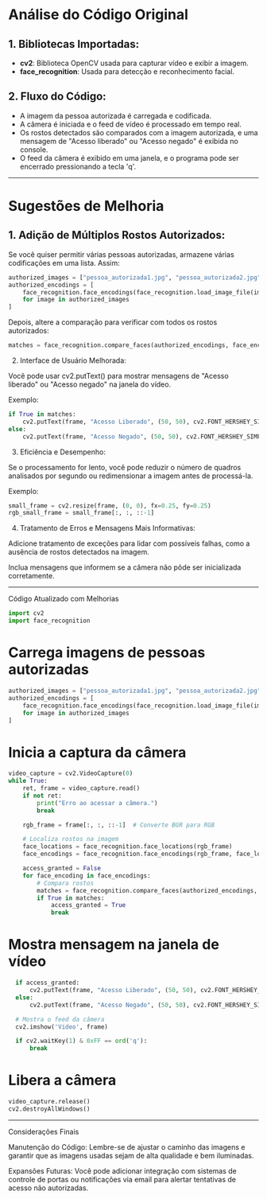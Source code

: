 # Análise do Código Original

## 1. Bibliotecas Importadas:
- **cv2**: Biblioteca OpenCV usada para capturar vídeo e exibir a imagem.
- **face_recognition**: Usada para detecção e reconhecimento facial.

## 2. Fluxo do Código:
- A imagem da pessoa autorizada é carregada e codificada.
- A câmera é iniciada e o feed de vídeo é processado em tempo real.
- Os rostos detectados são comparados com a imagem autorizada, e uma mensagem de "Acesso liberado" ou "Acesso negado" é exibida no console.
- O feed da câmera é exibido em uma janela, e o programa pode ser encerrado pressionando a tecla 'q'.

---

# Sugestões de Melhoria

## 1. Adição de Múltiplos Rostos Autorizados:
Se você quiser permitir várias pessoas autorizadas, armazene várias codificações em uma lista. Assim:

```python
authorized_images = ["pessoa_autorizada1.jpg", "pessoa_autorizada2.jpg"]
authorized_encodings = [
    face_recognition.face_encodings(face_recognition.load_image_file(image))[0]
    for image in authorized_images
]
```

Depois, altere a comparação para verificar com todos os rostos autorizados:
``` python
matches = face_recognition.compare_faces(authorized_encodings, face_encoding)
```
2. Interface de Usuário Melhorada:

Você pode usar cv2.putText() para mostrar mensagens de "Acesso liberado" ou "Acesso negado" na janela do vídeo.

Exemplo:
```python
if True in matches:
    cv2.putText(frame, "Acesso Liberado", (50, 50), cv2.FONT_HERSHEY_SIMPLEX, 1, (0, 255, 0), 2)
else:
    cv2.putText(frame, "Acesso Negado", (50, 50), cv2.FONT_HERSHEY_SIMPLEX, 1, (0, 0, 255), 2)
```
3. Eficiência e Desempenho:

Se o processamento for lento, você pode reduzir o número de quadros analisados por segundo ou redimensionar a imagem antes de processá-la.

Exemplo:
```python
small_frame = cv2.resize(frame, (0, 0), fx=0.25, fy=0.25)
rgb_small_frame = small_frame[:, :, ::-1]
```
4. Tratamento de Erros e Mensagens Mais Informativas:

Adicione tratamento de exceções para lidar com possíveis falhas, como a ausência de rostos detectados na imagem.

Inclua mensagens que informem se a câmera não pôde ser inicializada corretamente.



---

Código Atualizado com Melhorias
```python
import cv2
import face_recognition
```
# Carrega imagens de pessoas autorizadas
```python
authorized_images = ["pessoa_autorizada1.jpg", "pessoa_autorizada2.jpg"]
authorized_encodings = [
    face_recognition.face_encodings(face_recognition.load_image_file(image))[0]
    for image in authorized_images
]
```
# Inicia a captura da câmera
```python
video_capture = cv2.VideoCapture(0)
while True:
    ret, frame = video_capture.read()
    if not ret:
        print("Erro ao acessar a câmera.")
        break

    rgb_frame = frame[:, :, ::-1]  # Converte BGR para RGB

    # Localiza rostos na imagem
    face_locations = face_recognition.face_locations(rgb_frame)
    face_encodings = face_recognition.face_encodings(rgb_frame, face_locations)

    access_granted = False
    for face_encoding in face_encodings:
        # Compara rostos
        matches = face_recognition.compare_faces(authorized_encodings, face_encoding)
        if True in matches:
            access_granted = True
            break
```
  # Mostra mensagem na janela de vídeo
  ```python
    if access_granted:
        cv2.putText(frame, "Acesso Liberado", (50, 50), cv2.FONT_HERSHEY_SIMPLEX, 1, (0, 255, 0), 2)
    else:
        cv2.putText(frame, "Acesso Negado", (50, 50), cv2.FONT_HERSHEY_SIMPLEX, 1, (0, 0, 255), 2)

    # Mostra o feed da câmera
    cv2.imshow('Video', frame)

    if cv2.waitKey(1) & 0xFF == ord('q'):
        break
```
# Libera a câmera
```python
video_capture.release()
cv2.destroyAllWindows()
```

---

Considerações Finais

Manutenção do Código: Lembre-se de ajustar o caminho das imagens e garantir que as imagens usadas sejam de alta qualidade e bem iluminadas.

Expansões Futuras: Você pode adicionar integração com sistemas de controle de portas ou notificações via email para alertar tentativas de acesso não autorizadas.
